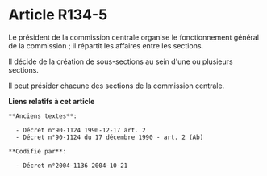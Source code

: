 # Article R134-5

Le président de la commission centrale organise le fonctionnement général de la commission ; il répartit les affaires entre
les sections.

Il décide de la création de sous-sections au sein d'une ou plusieurs sections.

Il peut présider chacune des sections de la commission centrale.

**Liens relatifs à cet article**

	**Anciens textes**:

	  - Décret n°90-1124 1990-12-17 art. 2
	  - Décret n°90-1124 du 17 décembre 1990 - art. 2 (Ab)

	**Codifié par**:

	  - Décret n°2004-1136 2004-10-21
